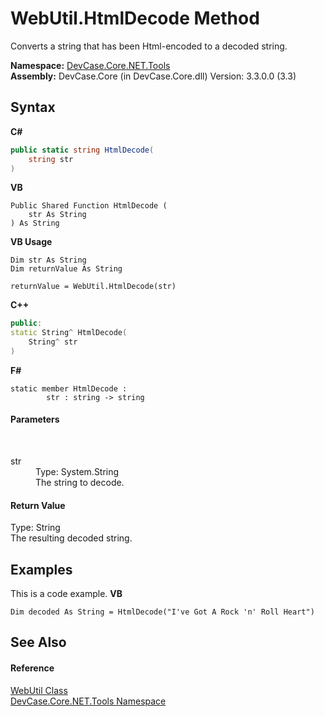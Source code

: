 # WebUtil.HtmlDecode Method 
 

Converts a string that has been Html-encoded to a decoded string.

**Namespace:**&nbsp;<a href="N_DevCase_Core_NET_Tools">DevCase.Core.NET.Tools</a><br />**Assembly:**&nbsp;DevCase.Core (in DevCase.Core.dll) Version: 3.3.0.0 (3.3)

## Syntax

**C#**<br />
``` C#
public static string HtmlDecode(
	string str
)
```

**VB**<br />
``` VB
Public Shared Function HtmlDecode ( 
	str As String
) As String
```

**VB Usage**<br />
``` VB Usage
Dim str As String
Dim returnValue As String

returnValue = WebUtil.HtmlDecode(str)
```

**C++**<br />
``` C++
public:
static String^ HtmlDecode(
	String^ str
)
```

**F#**<br />
``` F#
static member HtmlDecode : 
        str : string -> string 

```


#### Parameters
&nbsp;<dl><dt>str</dt><dd>Type: System.String<br />The string to decode.</dd></dl>

#### Return Value
Type: String<br />The resulting decoded string.

## Examples
This is a code example. 
**VB**<br />
``` VB
Dim decoded As String = HtmlDecode("I've Got A Rock 'n' Roll Heart")
```


## See Also


#### Reference
<a href="T_DevCase_Core_NET_Tools_WebUtil">WebUtil Class</a><br /><a href="N_DevCase_Core_NET_Tools">DevCase.Core.NET.Tools Namespace</a><br />